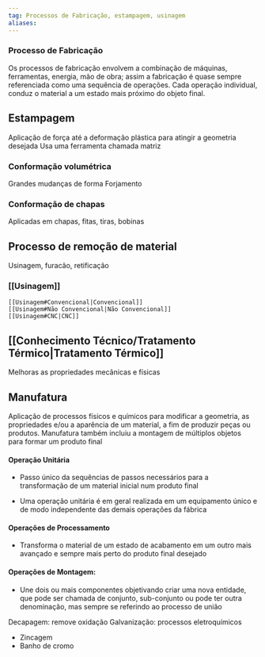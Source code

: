 ```yaml
---
tag: Processos de Fabricação, estampagem, usinagem
aliases:
---
```


### Processo de Fabricação
Os processos de fabricação envolvem a combinação de máquinas, ferramentas, energia, mão de obra; assim a fabricação é quase sempre referenciada como uma sequência de operações. Cada operação individual, conduz o material a um estado mais próximo do objeto final.

## Estampagem
Aplicação de força até a deformação plástica para atingir a geometria desejada
Usa uma ferramenta chamada matriz

### Conformação volumétrica
Grandes mudanças de forma
Forjamento

### Conformação de chapas
Aplicadas em chapas, fitas, tiras, bobinas

## Processo de remoção de material
Usinagem, furacão, retificação

### [[Usinagem]]
	[[Usinagem#Convencional|Convencional]]
	[[Usinagem#Não Convencional|Não Convencional]]
	[[Usinagem#CNC|CNC]]


## [[Conhecimento Técnico/Tratamento Térmico|Tratamento Térmico]]
Melhoras as propriedades mecânicas e físicas 

## Manufatura
Aplicação de processos físicos e químicos para modificar a geometria, as propriedades e/ou a aparência de um material, a fim de produzir peças ou produtos. Manufatura também incluiu a montagem de múltiplos objetos para formar um produto final

#### Operação Unitária
- Passo único da sequências de passos necessários para a transformação de um material inicial num produto final

- Uma operação unitária é em geral realizada em um equipamento único e de modo independente das demais operações da fábrica

#### Operações de Processamento
 - Transforma o material de um estado de acabamento em um outro mais avançado e sempre mais perto do produto final desejado
 
#### Operações de Montagem: 
- Une dois ou mais componentes objetivando criar uma nova entidade, que pode ser chamada de conjunto, sub-conjunto ou pode ter outra denominação, mas sempre se referindo ao processo de união

Decapagem: remove oxidação
Galvanização: processos eletroquímicos
  - Zincagem
  - Banho de cromo


